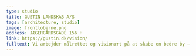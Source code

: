 ```yaml
---
type: studio
title: GUSTIN LANDSKAB A/S
tags: [architecture, studio]
image: frontloberne.png
address: JÆGERGÅRDSGADE 156 H
link: https://gustin.dk/vision/
fulltext: Vi arbejder målrettet og visionært på at skabe en bedre by – med flere oplevelser, mere poesi og mere liv.
---
```

